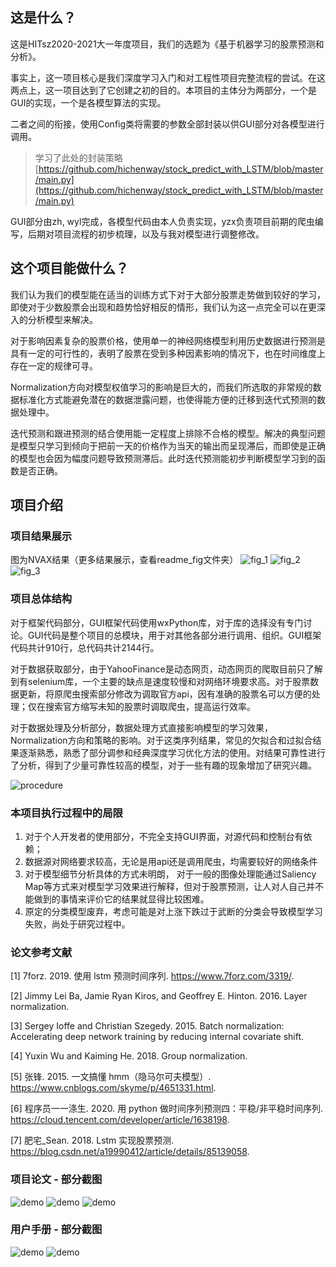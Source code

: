 ## 这是什么？
这是HITsz2020-2021大一年度项目，我们的选题为《基于机器学习的股票预测和分析》。

事实上，这一项目核心是我们深度学习入门和对工程性项目完整流程的尝试。在这两点上，这一项目达到了它创建之初的目的。本项目的主体分为两部分，一个是GUI的实现，一个是各模型算法的实现。

二者之间的衔接，使用Config类将需要的参数全部封装以供GUI部分对各模型进行调用。
> 学习了此处的封装策略 [https://github.com/hichenway/stock_predict_with_LSTM/blob/master/main.py](https://github.com/hichenway/stock_predict_with_LSTM/blob/master/main.py)


GUI部分由zh, wyl完成，各模型代码由本人负责实现，yzx负责项目前期的爬虫编写，后期对项目流程的初步梳理，以及与我对模型进行调整修改。
## 这个项目能做什么？
我们认为我们的模型能在适当的训练方式下对于大部分股票走势做到较好的学习，即使对于少数股票会出现和趋势恰好相反的情形，我们认为这一点完全可以在更深入的分析模型来解决。

对于影响因素复杂的股票价格，使用单一的神经网络模型利用历史数据进行预测是具有一定的可行性的，表明了股票在受到多种因素影响的情况下，也在时间维度上存在一定的规律可寻。

Normalization方向对模型权值学习的影响是巨大的，而我们所选取的非常规的数据标准化方式能避免潜在的数据泄露问题，也使得能方便的迁移到迭代式预测的数据处理中。

迭代预测和跟进预测的结合使用能一定程度上排除不合格的模型。解决的典型问题是模型只学习到倾向于把前一天的价格作为当天的输出而呈现滞后，而即使是正确的模型也会因为幅度问题导致预测滞后。此时迭代预测能初步判断模型学习到的函数是否正确。

## 项目介绍
### 项目结果展示
图为NVAX结果（更多结果展示，查看readme_fig文件夹）
![fig_1](readme_fig/NVAX_true.png)
![fig_2](readme_fig/NVAX_forecast_1.png)
![fig_3](readme_fig/NVAX_forecast_2.png)

### 项目总体结构
对于框架代码部分，GUI框架代码使用wxPython库，对于库的选择没有专门讨论。GUI代码是整个项目的总模块，用于对其他各部分进行调用、组织。GUI框架代码共计910行，总代码共计2144行。

对于数据获取部分，由于YahooFinance是动态网页，动态网页的爬取目前只了解到有selenium库，一个主要的缺点是速度较慢和对网络环境要求高。对于股票数据更新，将原爬虫搜索部分修改为调取官方api，因有准确的股票名可以方便的处理；仅在搜索官方缩写未知的股票时调取爬虫，提高运行效率。

对于数据处理及分析部分，数据处理方式直接影响模型的学习效果，Normalization方向和策略的影响。对于这类序列结果，常见的欠拟合和过拟合结果逐渐熟悉，熟悉了部分调参和经典深度学习优化方法的使用。对结果可靠性进行了分析，得到了少量可靠性较高的模型，对于一些有趣的现象增加了研究兴趣。

![procedure](readme_fig/procedure.png)

### 本项目执行过程中的局限
1. 对于个人开发者的使用部分，不完全支持GUI界面，对源代码和控制台有依赖；
2. 数据源对网络要求较高，无论是用api还是调用爬虫，均需要较好的网络条件
3. 对于模型细节分析具体的方式未明朗， 对于一般的图像处理能通过Saliency Map等方式来对模型学习效果进行解释，但对于股票预测，让人对人自己并不能做到的事情来评价它的结果就显得比较困难。
4. 原定的分类模型废弃，考虑可能是对上涨下跌过于武断的分类会导致模型学习失败，尚处于研究过程中。

### 论文参考文献

[1] 7forz. 2019. 使用 lstm 预测时间序列. https://www.7forz.com/3319/.

[2] Jimmy Lei Ba, Jamie Ryan Kiros, and Geoffrey E. Hinton. 2016. Layer normalization.

[3] Sergey Ioffe and Christian Szegedy. 2015. Batch normalization: Accelerating deep network training by reducing internal covariate shift.

[4] Yuxin Wu and Kaiming He. 2018. Group normalization.

[5] 张锋. 2015. 一文搞懂 hmm（隐马尔可夫模型）. https://www.cnblogs.com/skyme/p/4651331.html.

[6] 程序员一一涤生. 2020. 用 python 做时间序列预测四：平稳/非平稳时间序列. https://cloud.tencent.com/developer/article/1638198.

[7] 肥宅_Sean. 2018. Lstm 实现股票预测. https://blog.csdn.net/a19990412/article/details/85139058.

### 项目论文 - 部分截图
![demo](readme_fig/2021-10-31.png)
![demo](readme_fig/11.png)
![demo](readme_fig/12.png)

### 用户手册 - 部分截图
![demo](readme_fig/16.png)
![demo](readme_fig/19.png)





